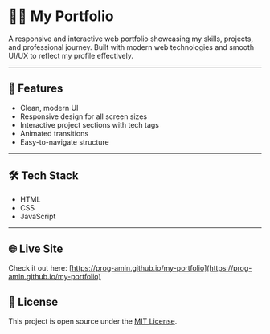 # 🧑‍💻 My Portfolio

A responsive and interactive web portfolio showcasing my skills, projects, and professional journey. Built with modern web technologies and smooth UI/UX to reflect my profile effectively.

---

## 🚀 Features

- Clean, modern UI
- Responsive design for all screen sizes
- Interactive project sections with tech tags
- Animated transitions
- Easy-to-navigate structure

---

## 🛠️ Tech Stack

- HTML
- CSS
- JavaScript

---

## 🌐 Live Site

Check it out here: [https://prog-amin.github.io/my-portfolio](https://prog-amin.github.io/my-portfolio)



## 📄 License

This project is open source under the [MIT License](LICENSE).
